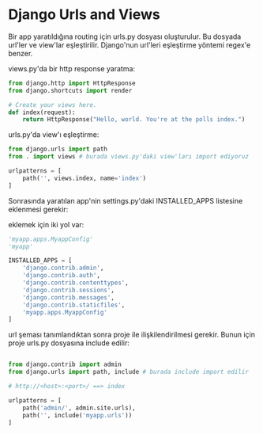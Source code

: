 # Django Urls and Views

Bir app yaratıldığına routing için urls.py dosyası oluşturulur. Bu dosyada url'ler ve view'lar eşleştirilir. Django'nun url'leri eşleştirme yöntemi regex'e benzer.

views.py'da bir http response yaratma:
```python
from django.http import HttpResponse
from django.shortcuts import render

# Create your views here.
def index(request):
    return HttpResponse("Hello, world. You're at the polls index.")
```

urls.py'da view'ı eşleştirme:
```python
from django.urls import path
from . import views # burada views.py'daki view'ları import ediyoruz

urlpatterns = [
    path('', views.index, name='index')
]
```

Sonrasında yaratılan app'nin settings.py'daki INSTALLED_APPS listesine eklenmesi gerekir:

eklemek için iki yol var:
```python
'myapp.apps.MyappConfig'
'myapp'
```

```python
INSTALLED_APPS = [
    'django.contrib.admin',
    'django.contrib.auth',
    'django.contrib.contenttypes',
    'django.contrib.sessions',
    'django.contrib.messages',
    'django.contrib.staticfiles',
    'myapp.apps.MyappConfig'
]
```

url şeması tanımlandıktan sonra proje ile ilişkilendirilmesi gerekir. Bunun için proje urls.py dosyasına include edilir:

```python

from django.contrib import admin
from django.urls import path, include # burada include import edilir

# http://<host>:<port>/ ==> index

urlpatterns = [
    path('admin/', admin.site.urls),
    path('', include('myapp.urls'))
]

```


